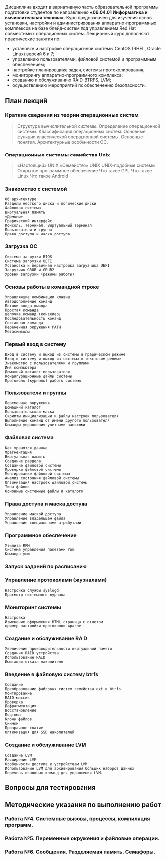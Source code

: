 Дисциплина входит в вариативную часть образовательной программы подготовки студентов по направлению **«09.04.01 Информатика и вычислительная техника»**.
Курс предназначен для изучения основ установки, настройки и администрирования аппаратно-программных комплексов на базе блейд-систем под управлением Red Hat совместимых операционных систем.
Лекционный курс дополняют практические занятия по:

- установке и настройке операционной системы CentOS (RHEL, Oracle Linux) версий 6 и 7;
- управлению пользователями, файловой системой и программным обеспечением;
- настройке планировщика задач, системы протоколирования;
- мониторингу аппаратно-программного комплекса;
- созданию и обслуживанию RAID, BTRFS, LVM;
- осуществлению мероприятий по обеспечению безопасности.

## План лекций

### Краткие сведения из теории операционных систем

> Структура вычислительной системы. 
> Определение операционной системы. 
> Классификация операционных систем. 
> Основные функции классической операционной системы. 
> Основные понятия. 
> Архитектурные особенности ОС. 

### Операционные системы семейства Unix

> «Настоящий» UNIX
> «Семейство» UNIX
> UNIX-подобные системы
> Открытое программное обеспечение
> Что такое GPL
> Что такое Linux
> Что такое Android

### Знакомство с системой

    Об архитектуре
    Разделы жесткого диска и логические диски
    Файловая система
    Виртуальная память
    «Демоны»
    Графический интерфейс
    Консоль. Терминал. Виртуальный терминал
    Пользователи и группы
    Права доступа и маска доступа

### Загрузка ОС

    Система загрузки BIOS
    Система загрузки UEFI
    Установка и первичная настройка загрузчика UEFI
    Загрузчик GRUB и GRUB2
    Уровни загрузки (режимы работы)

### Основы работы в командной строке

    Управляющие комбинации клавиш
    Автодополнение команд
    Потоки ввода-вывода
    Простая команда
    Цепочка команд (конвейер)
    Последовательность команд
    Составная команда
    Переменная окружения PATH
    Метасимволы

### Первый вход в систему

    Вход в систему и выход из системы в графическом режиме
    Вход в систему и выход из системы в текстовом режиме
    Знакомство с пользователями и группами
    Имя компьютера
    Домашний каталог пользователя
    Конфигурационные файлы системы
    Протоколы (журналы) работы системы

### Пользователи и группы

    Переменные окружения
    Домашний каталог
    Пользовательская маска
    Скрипты инициализации и файлы настроек пользователя
    Выполнение команд от имени другого пользователя
    Команды управления учетными записями

### Файловая система

    Как хранятся данные
    Фрагментация
    Виртуальная память
    Создание раздела
    Создание файловой системы
    Проверка файловой системы
    Монтирование файловой системы
    Анализ состояния файловой системы
    Оптимизация настроек файловой системы
    Типы файлов
    Основные системные файлы и каталоги

### Права доступа и маска доступа

    Управление маской доступа
    Управление владельцем файла
    Управление специальными атрибутами

### Программное обеспечение

    Утилита RPM
    Система управления пакетами Yum
    Команда yum

### Запуск заданий по расписанию

### Управление протоколами (журналами)

    Настройка службы syslogd
    Просмотр системного журнала

### Мониторинг системы

    Настройка
    Изменение оформления HTML страницы с отчетом
    Пример настройки протоколов Apache

### Создание и обслуживание RAID

    Увеличение производительности виртуальной памяти
    Создания RAID устройства
    Использование RAID
    Имитация отказа накопителя

### Введение в файловую систему btrfs

    Создание
    Преобразование файловых систем семейства ext в btrfs
    Монтирование
    RAID-массив
    Проверка
    Дефрагментация
    Восстановление
    Подтома
    Клоны файлов
    Снимки
    Прозрачное сжатие
    Оптимизация для SSD накопителей

### Создание и обслуживание LVM

    Создание LVM
    Расширение LVM
    Особенности доступа к устройствам LVM
    Использование LVM для архивирования больших наборов данных
    Перечень основных команд для управления LVM.

## Вопросы для тестирования

## Методические указания по выполнению работ

### Работа №4. Системные вызовы, процессы, компиляция программ.

### Работа №5. Переменные окружения и файловые операции.

### Работа №6. Сообщения. Разделяемая память. Семафоры.
